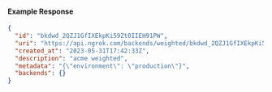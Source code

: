 <!-- Generated by nd gen api-examples. DO NOT EDIT. -->
#### Example Response
```json
{
  "id": "bkdwd_2QZJ1GfIXEkpKi59Zt0IIEH91PW",
  "uri": "https://api.ngrok.com/backends/weighted/bkdwd_2QZJ1GfIXEkpKi59Zt0IIEH91PW",
  "created_at": "2023-05-31T17:42:33Z",
  "description": "acme weighted",
  "metadata": "{\"environment\": \"production\"}",
  "backends": {}
}